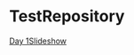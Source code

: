 # TestRepository
[Day 1Slideshow](https://docs.google.com/presentation/d/1HEjQ4ieu8HD2KLGG02gQkyqXb_x0VmV-OwCx61TYtgA/edit#slide=id.gba1473931_0_23)
